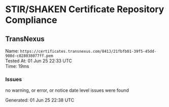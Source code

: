 # STIR/SHAKEN Certificate Repository Compliance

## TransNexus

Name: `https://certificates.transnexus.com/841J/21fbfb01-39f5-45dd-908d-c028038077ff.pem`\
Tested At: 01 Jun 25 22:33 UTC\
Time: 19ms

### Issues

no warning, or error, or notice date level issues were found

Generated: 01 Jun 25 22:38 UTC